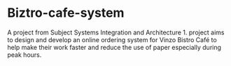 # Biztro-cafe-system
A project from Subject Systems Integration and Architecture 1. project aims to design and develop an online ordering system for Vinzo Bistro Café to help make their work faster and reduce the use of paper especially during peak hours. 
